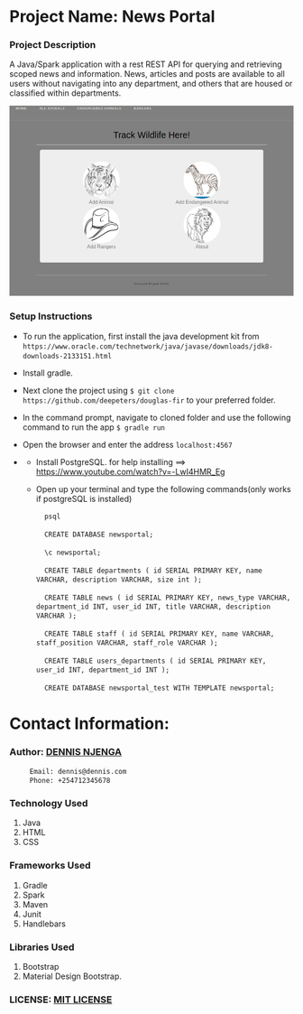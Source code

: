 # Project Name: News Portal


### Project Description
A Java/Spark application with a rest REST API for querying and retrieving scoped news and information. News, articles and posts are available to all users without navigating into any department, and others that are housed or classified within departments.

<img src="/news_portal.png">

### Setup Instructions

* To run the application, first install the java development kit from `https://www.oracle.com/technetwork/java/javase/downloads/jdk8-downloads-2133151.html`
* Install gradle.
* Next clone the project using `$ git clone https://github.com/deepeters/douglas-fir` to your preferred folder.
* In the command prompt, navigate to cloned folder and use the following command to run the app `$ gradle run`
* Open the browser and enter the address `localhost:4567`

* * Install PostgreSQL. for help installing ==> https://www.youtube.com/watch?v=-LwI4HMR_Eg
  * Open up your terminal and type the following commands(only works if postgreSQL is installed)
  
          psql
          
          CREATE DATABASE newsportal;
          
          \c newsportal;
          
          CREATE TABLE departments ( id SERIAL PRIMARY KEY, name VARCHAR, description VARCHAR, size int );
          
          CREATE TABLE news ( id SERIAL PRIMARY KEY, news_type VARCHAR, department_id INT, user_id INT, title VARCHAR, description VARCHAR );
          
          CREATE TABLE staff ( id SERIAL PRIMARY KEY, name VARCHAR, staff_position VARCHAR, staff_role VARCHAR );
          
          CREATE TABLE users_departments ( id SERIAL PRIMARY KEY, user_id INT, department_id INT );
          
          CREATE DATABASE newsportal_test WITH TEMPLATE newsportal;


# Contact Information:
### Author: [DENNIS NJENGA](https://github.com/deepeters)

         Email: dennis@dennis.com
         Phone: +254712345678

### Technology Used
1. Java
2. HTML
3. CSS

### Frameworks Used
1. Gradle
2. Spark
3. Maven
4. Junit
5. Handlebars

### Libraries Used
1. Bootstrap
2. Material Design Bootstrap.

### LICENSE: [MIT LICENSE](https://raw.githubusercontent.com/deepeters/news-portal/master/LICENSE)